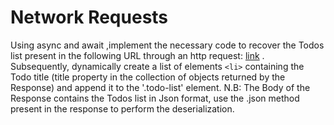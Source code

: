 # Network Requests

Using async and await ,implement the necessary code to recover the Todos list present in the following URL through an http request: [link](https://jsonplaceholder.typicode.com/todos) . Subsequently, dynamically create a list of elements `<li>` containing the Todo title (title property in the collection of objects returned by the Response) and append it to the '.todo-list' element.
N.B: The Body of the Response contains the Todos list in Json format, use the .json method present in the response to perform the deserialization.



